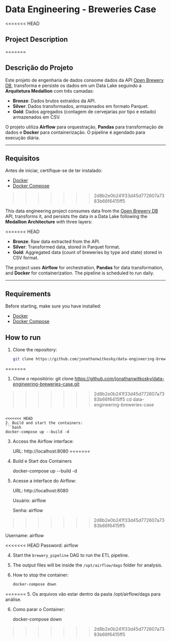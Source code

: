 # Data Engineering - Breweries Case

<<<<<<< HEAD
## Project Description
=======
## Descrição do Projeto

Este projeto de engenharia de dados consome dados da API [Open Brewery DB](https://api.openbrewerydb.org/breweries), transforma e persiste os dados em um Data Lake seguindo a **Arquitetura Medallion** com três camadas:

- **Bronze**: Dados brutos extraídos da API.
- **Silver**: Dados transformados, armazenados em formato Parquet.
- **Gold**: Dados agregados (contagem de cervejarias por tipo e estado) armazenados em CSV.

O projeto utiliza **Airflow** para orquestração, **Pandas** para transformação de dados e **Docker** para containerização. O pipeline é agendado para execução diária.

---

## Requisitos

Antes de iniciar, certifique-se de ter instalado:

- [Docker](https://www.docker.com/get-started)
- [Docker Compose](https://docs.docker.com/compose/install/)
>>>>>>> 2d8b2e0b241f33d45d772607a7383b66f6415ff5

This data engineering project consumes data from the [Open Brewery DB](https://api.openbrewerydb.org/breweries) API, transforms it, and persists the data in a Data Lake following the **Medallion Architecture** with three layers:

<<<<<<< HEAD
- **Bronze**: Raw data extracted from the API.
- **Silver**: Transformed data, stored in Parquet format.
- **Gold**: Aggregated data (count of breweries by type and state) stored in CSV format.

The project uses **Airflow** for orchestration, **Pandas** for data transformation, and **Docker** for containerization. The pipeline is scheduled to run daily.

---

## Requirements

Before starting, make sure you have installed:

- [Docker](https://www.docker.com/get-started)
- [Docker Compose](https://docs.docker.com/compose/install/)

## How to run

1. Clone the repository:
   ```bash
   git clone https://github.com/jonathanwitkosky/data-engineering-breweries-case.git
=======
1. Clone o repositório:
   git clone https://github.com/jonathanwitkosky/data-engineering-breweries-case.git

>>>>>>> 2d8b2e0b241f33d45d772607a7383b66f6415ff5
   cd data-engineering-breweries-case
   ```

<<<<<<< HEAD
2. Build and start the containers:
   ```bash
   docker-compose up --build -d
   ```

3. Access the Airflow interface:

   URL: http://localhost:8080
=======
2. Build e Start dos Containers

   docker-compose up --build -d

3. Acesse a interface do Airflow:

   URL: http://localhost:8080

   Usuário: airflow

   Senha: airflow
>>>>>>> 2d8b2e0b241f33d45d772607a7383b66f6415ff5

   Username: airflow

<<<<<<< HEAD
   Password: airflow

4. Start the `brewery_pipeline` DAG to run the ETL pipeline.

5. The output files will be inside the `/opt/airflow/dags` folder for analysis.

6. How to stop the container:
   ```bash
   docker-compose down
   ```
=======
5. Os arquivos vão estar dentro da pasta /opt/airflow/dags para análise.

6. Como parar o Container:
   
   docker-compose down
>>>>>>> 2d8b2e0b241f33d45d772607a7383b66f6415ff5
